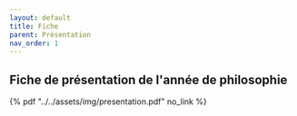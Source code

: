 ```yaml
---
layout: default
title: Fiche
parent: Présentation
nav_order: 1
---
```

## Fiche de présentation de l'année de philosophie

{% pdf "../../assets/img/presentation.pdf" no_link %}
